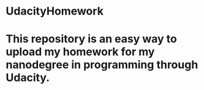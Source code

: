 # UdacityHomework
# This repository is an easy way to upload my homework for my nanodegree in programming through Udacity.
